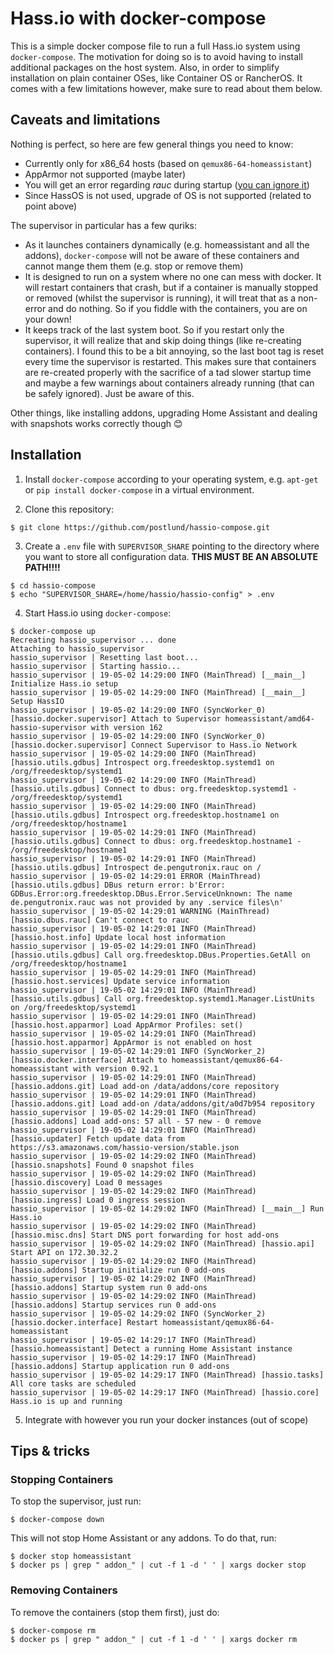 # Hass.io with docker-compose

This is a simple docker compose file to run a full Hass.io system using
`docker-compose`. The motivation for doing so is to avoid having to install
additional packages on the host system. Also, in order to simplify installation
on plain container OSes, like Container OS or RancherOS. It comes with a few
limitations however, make sure to read about them below.

## Caveats and limitations

Nothing is perfect, so here are few general things you need to know:

* Currently only for x86_64 hosts (based on `qemux86-64-homeassistant`)
* AppArmor not supported (maybe later)
* You will get an error regarding *rauc* during startup ([you can ignore it](https://github.com/home-assistant/hassio/issues/560))
* Since HassOS is not used, upgrade of OS is not supported (related to point above)

The supervisor in particular has a few quriks:

* As it launches containers dynamically (e.g. homeassistant and all the addons),
  `docker-compose` will not be aware of these containers and cannot mange them
  them (e.g. stop or remove them)
* It is designed to run on a system where no one can mess with docker. It will
  restart containers that crash, but if a container is manually stopped or removed
  (whilst the supervisor is running), it will treat that as a non-error and do nothing.
  So if you fiddle with the containers, you are on your down!
* It keeps track of the last system boot. So
  if you restart only the supervisor, it will realize that and skip doing things
  (like re-creating containers). I found this to be a bit annoying, so the last
  boot tag is reset every time the supervisor is restarted. This makes sure that
  containers are re-created properly with the sacrifice of a tad slower startup
  time and maybe a few warnings about containers already running (that can be
  safely ignored). Just be aware of this.

Other things, like installing addons, upgrading Home Assistant and dealing with
snapshots works correctly though :blush:

## Installation

1. Install `docker-compose` according to your operating system, e.g. `apt-get` or
`pip install docker-compose` in a virtual environment.

2. Clone this repository:

```shell
$ git clone https://github.com/postlund/hassio-compose.git
```

3. Create a `.env` file with `SUPERVISOR_SHARE` pointing to the directory where
you want to store all configuration data. __THIS MUST BE AN ABSOLUTE PATH!!!!__

```shell
$ cd hassio-compose
$ echo "SUPERVISOR_SHARE=/home/hassio/hassio-config" > .env
```

4. Start Hass.io using `docker-compose`:

```shell
$ docker-compose up
Recreating hassio_supervisor ... done
Attaching to hassio_supervisor
hassio_supervisor | Resetting last boot...
hassio_supervisor | Starting hassio...
hassio_supervisor | 19-05-02 14:29:00 INFO (MainThread) [__main__] Initialize Hass.io setup
hassio_supervisor | 19-05-02 14:29:00 INFO (MainThread) [__main__] Setup HassIO
hassio_supervisor | 19-05-02 14:29:00 INFO (SyncWorker_0) [hassio.docker.supervisor] Attach to Supervisor homeassistant/amd64-hassio-supervisor with version 162
hassio_supervisor | 19-05-02 14:29:00 INFO (SyncWorker_0) [hassio.docker.supervisor] Connect Supervisor to Hass.io Network
hassio_supervisor | 19-05-02 14:29:00 INFO (MainThread) [hassio.utils.gdbus] Introspect org.freedesktop.systemd1 on /org/freedesktop/systemd1
hassio_supervisor | 19-05-02 14:29:00 INFO (MainThread) [hassio.utils.gdbus] Connect to dbus: org.freedesktop.systemd1 - /org/freedesktop/systemd1
hassio_supervisor | 19-05-02 14:29:00 INFO (MainThread) [hassio.utils.gdbus] Introspect org.freedesktop.hostname1 on /org/freedesktop/hostname1
hassio_supervisor | 19-05-02 14:29:01 INFO (MainThread) [hassio.utils.gdbus] Connect to dbus: org.freedesktop.hostname1 - /org/freedesktop/hostname1
hassio_supervisor | 19-05-02 14:29:01 INFO (MainThread) [hassio.utils.gdbus] Introspect de.pengutronix.rauc on /
hassio_supervisor | 19-05-02 14:29:01 ERROR (MainThread) [hassio.utils.gdbus] DBus return error: b'Error: GDBus.Error:org.freedesktop.DBus.Error.ServiceUnknown: The name de.pengutronix.rauc was not provided by any .service files\n'
hassio_supervisor | 19-05-02 14:29:01 WARNING (MainThread) [hassio.dbus.rauc] Can't connect to rauc
hassio_supervisor | 19-05-02 14:29:01 INFO (MainThread) [hassio.host.info] Update local host information
hassio_supervisor | 19-05-02 14:29:01 INFO (MainThread) [hassio.utils.gdbus] Call org.freedesktop.DBus.Properties.GetAll on /org/freedesktop/hostname1
hassio_supervisor | 19-05-02 14:29:01 INFO (MainThread) [hassio.host.services] Update service information
hassio_supervisor | 19-05-02 14:29:01 INFO (MainThread) [hassio.utils.gdbus] Call org.freedesktop.systemd1.Manager.ListUnits on /org/freedesktop/systemd1
hassio_supervisor | 19-05-02 14:29:01 INFO (MainThread) [hassio.host.apparmor] Load AppArmor Profiles: set()
hassio_supervisor | 19-05-02 14:29:01 INFO (MainThread) [hassio.host.apparmor] AppArmor is not enabled on host
hassio_supervisor | 19-05-02 14:29:01 INFO (SyncWorker_2) [hassio.docker.interface] Attach to homeassistant/qemux86-64-homeassistant with version 0.92.1
hassio_supervisor | 19-05-02 14:29:01 INFO (MainThread) [hassio.addons.git] Load add-on /data/addons/core repository
hassio_supervisor | 19-05-02 14:29:01 INFO (MainThread) [hassio.addons.git] Load add-on /data/addons/git/a0d7b954 repository
hassio_supervisor | 19-05-02 14:29:01 INFO (MainThread) [hassio.addons] Load add-ons: 57 all - 57 new - 0 remove
hassio_supervisor | 19-05-02 14:29:01 INFO (MainThread) [hassio.updater] Fetch update data from https://s3.amazonaws.com/hassio-version/stable.json
hassio_supervisor | 19-05-02 14:29:02 INFO (MainThread) [hassio.snapshots] Found 0 snapshot files
hassio_supervisor | 19-05-02 14:29:02 INFO (MainThread) [hassio.discovery] Load 0 messages
hassio_supervisor | 19-05-02 14:29:02 INFO (MainThread) [hassio.ingress] Load 0 ingress session
hassio_supervisor | 19-05-02 14:29:02 INFO (MainThread) [__main__] Run Hass.io
hassio_supervisor | 19-05-02 14:29:02 INFO (MainThread) [hassio.misc.dns] Start DNS port forwarding for host add-ons
hassio_supervisor | 19-05-02 14:29:02 INFO (MainThread) [hassio.api] Start API on 172.30.32.2
hassio_supervisor | 19-05-02 14:29:02 INFO (MainThread) [hassio.addons] Startup initialize run 0 add-ons
hassio_supervisor | 19-05-02 14:29:02 INFO (MainThread) [hassio.addons] Startup system run 0 add-ons
hassio_supervisor | 19-05-02 14:29:02 INFO (MainThread) [hassio.addons] Startup services run 0 add-ons
hassio_supervisor | 19-05-02 14:29:02 INFO (SyncWorker_2) [hassio.docker.interface] Restart homeassistant/qemux86-64-homeassistant
hassio_supervisor | 19-05-02 14:29:17 INFO (MainThread) [hassio.homeassistant] Detect a running Home Assistant instance
hassio_supervisor | 19-05-02 14:29:17 INFO (MainThread) [hassio.addons] Startup application run 0 add-ons
hassio_supervisor | 19-05-02 14:29:17 INFO (MainThread) [hassio.tasks] All core tasks are scheduled
hassio_supervisor | 19-05-02 14:29:17 INFO (MainThread) [hassio.core] Hass.io is up and running
```

5. Integrate with however you run your docker instances (out of scope)

## Tips & tricks

### Stopping Containers

To stop the supervisor, just run:

```shell
$ docker-compose down
```

This will not stop Home Assistant or any addons. To do that, run:

```shell
$ docker stop homeassistant
$ docker ps | grep " addon_" | cut -f 1 -d ' ' | xargs docker stop
```

### Removing Containers

To remove the containers (stop them first), just do:

```shell
$ docker-compose rm
$ docker ps | grep " addon_" | cut -f 1 -d ' ' | xargs docker rm
```
